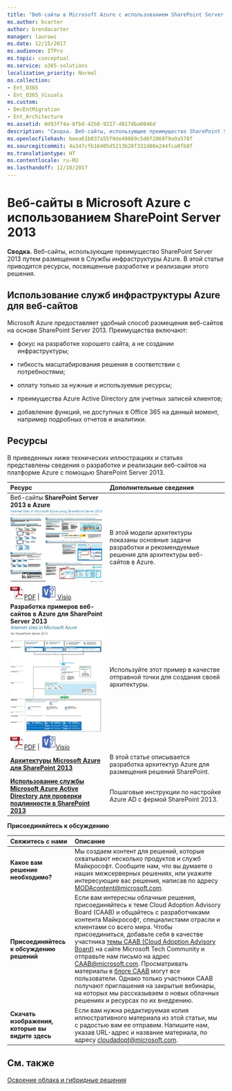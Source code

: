 ```yaml
---
title: "Веб-сайты в Microsoft Azure с использованием SharePoint Server 2013"
ms.author: bcarter
author: brendacarter
manager: laurawi
ms.date: 12/15/2017
ms.audience: ITPro
ms.topic: conceptual
ms.service: o365-solutions
localization_priority: Normal
ms.collection:
- Ent_O365
- Ent_O365_Visuals
ms.custom:
- DecEntMigration
- Ent_Architecture
ms.assetid: 0d93ff4a-8fbd-42b8-9227-d817dba0046d
description: "Сводка. Веб-сайты, использующие преимущество SharePoint Server 2013 путем размещения в Службы инфраструктуры Azure. В этой статье приводятся ресурсы, посвященные разработке и реализации этого решения."
ms.openlocfilehash: beea61b037a55f0de49869c5d6f206979a9a578f
ms.sourcegitcommit: 4a347cfb16405d5213b28f332d80e244fca0fb8f
ms.translationtype: HT
ms.contentlocale: ru-RU
ms.lasthandoff: 12/18/2017
---
```

# <a name="internet-sites-in-microsoft-azure-using-sharepoint-server-2013"></a>Веб-сайты в Microsoft Azure с использованием SharePoint Server 2013

 **Сводка.** Веб-сайты, использующие преимущество SharePoint Server 2013 путем размещения в Службы инфраструктуры Azure. В этой статье приводятся ресурсы, посвященные разработке и реализации этого решения.
  
## <a name="using-azure-infrastructure-services-for-internet-sites"></a>Использование служб инфраструктуры Azure для веб-сайтов

Microsoft Azure предоставляет удобный способ размещения веб-сайтов на основе SharePoint Server 2013. Преимущества включают:
  
- фокус на разработке хорошего сайта, а не создании инфраструктуры;
    
- гибкость масштабирования решения в соответствии с потребностями;
    
- оплату только за нужные и используемые ресурсы;
    
- преимущества Azure Active Directory для учетных записей клиентов;
    
- добавление функций, не доступных в Office 365 на данный момент, например подробных отчетов и аналитики.
    
## <a name="resources"></a>Ресурсы

В приведенных ниже технических иллюстрациях и статьях представлены сведения о разработке и реализации веб-сайтов на платформе Azure с помощью SharePoint Server 2013.
  
|**Ресурс**|**Дополнительные сведения**|
|:-----|:-----|
|Веб-сайты **SharePoint Server 2013 в Azure** <br/> [![Изображение сайтов Интернета в Azure, использующих SharePoint](images/MS_AZ_SPInternetSites.jpg)          ](https://go.microsoft.com/fwlink/p/?LinkId=392552) <br/> ![PDF-файл](images/ITPro_Other_PDFicon.png)[PDF](https://go.microsoft.com/fwlink/p/?LinkId=392552)  \| [![Файл Visio](images/ITPro_Other_VisioIcon.jpg)          ](https://go.microsoft.com/fwlink/p/?LinkId=392551)[Visio](https://go.microsoft.com/fwlink/p/?LinkId=392551) <br/> |В этой модели архитектуры показаны основные задачи разработки и рекомендуемые решения для архитектуры веб-сайтов в Azure.  <br/> |
|**Разработка примеров веб-сайтов в Azure для SharePoint Server 2013** <br/> [![Изображение примера проектирования: сайты Интернета в Microsoft Azure для SharePoint 2013](images/MS_AZ_InternetSitesDesignSample.jpg)          ](https://go.microsoft.com/fwlink/p/?LinkId=392549) <br/> ![PDF-файл](images/ITPro_Other_PDFicon.png)[PDF](https://go.microsoft.com/fwlink/p/?LinkId=392549)  \| ![Файл Visio](images/ITPro_Other_VisioIcon.jpg)[Visio](https://go.microsoft.com/fwlink/p/?LinkId=392548) <br/> |Используйте этот пример в качестве отправной точки для создания своей архитектуры.  <br/> |
|**[Архитектуры Microsoft Azure для SharePoint 2013](microsoft-azure-architectures-for-sharepoint-2013.md)** <br/> |В этой статье описывается разработка архитектур Azure для размещения решений SharePoint.  <br/> |
|**[Использование службы Microsoft Azure Active Directory для проверки подлинности в SharePoint 2013](using-microsoft-azure-active-directory-for-sharepoint-2013-authentication.md)** <br/> |Пошаговые инструкции по настройке Azure AD с фермой SharePoint 2013.  <br/> |
   
**Присоединяйтесь к обсуждению**

|**Свяжитесь с нами**|**Описание**|
|:-----|:-----|
|**Какое вам решение необходимо?** <br/> |Мы создаем контент для решений, которые охватывают несколько продуктов и служб Майкрософт. Сообщите нам, что вы думаете о наших межсерверных решениях, или укажите интересующие вас решения, написав по адресу [MODAcontent@microsoft.com](mailto:cloudadopt@microsoft.com?Subject=[Cloud%20Adoption%20Content%20Feedback]:%20).<br/> |
|**Присоединяйтесь к обсуждению решений** <br/> |Если вам интересны облачные решения, присоединяйтесь к теме Cloud Adoption Advisory Board (CAAB) и общайтесь с разработчиками контента Майкрософт, специалистами отрасли и клиентами со всего мира. Чтобы присоединиться, добавьте себя в качестве участника [темы CAAB (Cloud Adoption Advisory Board)](https://aka.ms/caab) на сайте Microsoft Tech Community и отправьте нам письмо на адрес [CAAB@microsoft.com](mailto:caab@microsoft.com?Subject=I%20just%20joined%20the%20Cloud%20Adoption%20Advisory%20Board!). Просматривать материалы в [блоге CAAB](https://blogs.technet.com/b/solutions_advisory_board/) могут все пользователи. Однако только участники CAAB получают приглашения на закрытые вебинары, на которых мы рассказываем о новых облачных решениях и ресурсах по их внедрению.<br/> |
|**Скачать изображения, которые вы видите здесь** <br/> |Если вам нужна редактируемая копия иллюстративного материала из этой статьи, мы с радостью вам ее отправим. Напишите нам, указав URL-адрес и название материала, по адресу [cloudadopt@microsoft.com](mailto:cloudadopt@microsoft.com?subject=[Art%20Request]:%20).<br/> |
   
## <a name="see-also"></a>См. также

[Освоение облака и гибридные решения](cloud-adoption-and-hybrid-solutions.md)



